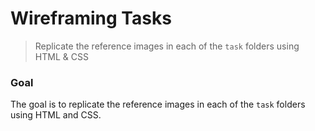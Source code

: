 # Wireframing Tasks

> Replicate the reference images in each of the `task` folders using HTML & CSS

### Goal

The goal is to replicate the reference images in each of the `task` folders using HTML and CSS.
